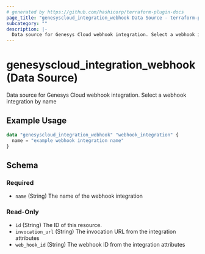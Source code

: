 ```yaml
---
# generated by https://github.com/hashicorp/terraform-plugin-docs
page_title: "genesyscloud_integration_webhook Data Source - terraform-provider-genesyscloud"
subcategory: ""
description: |-
  Data source for Genesys Cloud webhook integration. Select a webhook integration by name
---
```


# genesyscloud_integration_webhook (Data Source)

Data source for Genesys Cloud webhook integration. Select a webhook integration by name

## Example Usage

```terraform
data "genesyscloud_integration_webhook" "webhook_integration" {
  name = "example webhook integration name"
}
```

<!-- schema generated by tfplugindocs -->
## Schema

### Required

- `name` (String) The name of the webhook integration

### Read-Only

- `id` (String) The ID of this resource.
- `invocation_url` (String) The invocation URL from the integration attributes
- `web_hook_id` (String) The webhook ID from the integration attributes
